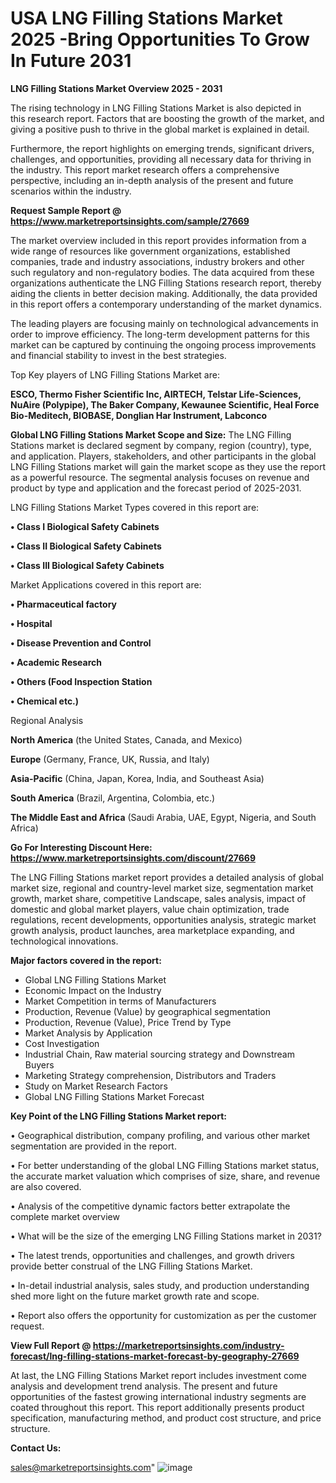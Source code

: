 # USA LNG Filling Stations Market 2025 -Bring Opportunities To Grow In Future 2031

<Strong> LNG Filling Stations Market Overview 2025 - 2031</strong>

The rising technology in LNG Filling Stations Market is also depicted in this research report. Factors that are boosting the growth of the market, and giving a positive push to thrive in the global market is explained in detail.

Furthermore, the report highlights on emerging trends, significant drivers, challenges, and opportunities, providing all necessary data for thriving in the industry. This report market research offers a comprehensive perspective, including an in-depth analysis of the present and future scenarios within the industry.

<strong>Request Sample Report @ <a href=https://www.marketreportsinsights.com/sample/27669>https://www.marketreportsinsights.com/sample/27669</a></strong>

The market overview included in this report provides information from a wide range of resources like government organizations, established companies, trade and industry associations, industry brokers and other such regulatory and non-regulatory bodies. The data acquired from these organizations authenticate the LNG Filling Stations research report, thereby aiding the clients in better decision making. Additionally, the data provided in this report offers a contemporary understanding of the market dynamics.

The leading players are focusing mainly on technological advancements in order to improve efficiency. The long-term development patterns for this market can be captured by continuing the ongoing process improvements and financial stability to invest in the best strategies.

Top Key players of LNG Filling Stations Market are:

<strong>ESCO, Thermo Fisher Scientific Inc, AIRTECH, Telstar Life-Sciences, NuAire (Polypipe), The Baker Company, Kewaunee Scientific, Heal Force Bio-Meditech, BIOBASE, Donglian Har Instrument, Labconco</strong>

<strong><b>Global LNG Filling Stations Market Scope and Size:</b></strong>
The LNG Filling Stations market is declared segment by company, region (country), type, and application. Players, stakeholders, and other participants in the global LNG Filling Stations market will gain the market scope as they use the report as a powerful resource. The segmental analysis focuses on revenue and product by type and application and the forecast period of 2025-2031.

LNG Filling Stations Market Types covered in this report are:

<strong>• Class I Biological Safety Cabinets

• Class II Biological Safety Cabinets

• Class III Biological Safety Cabinets</strong>

Market Applications covered in this report are:

<strong>• Pharmaceutical factory

• Hospital

• Disease Prevention and Control

• Academic Research

• Others (Food Inspection Station

• Chemical etc.)</strong> 

Regional Analysis

<strong>North America</strong> (the United States, Canada, and Mexico)

<strong>Europe</strong> (Germany, France, UK, Russia, and Italy)

<strong>Asia-Pacific</strong> (China, Japan, Korea, India, and Southeast Asia)

<strong>South America</strong> (Brazil, Argentina, Colombia, etc.)

<strong>The Middle East and Africa</strong> (Saudi Arabia, UAE, Egypt, Nigeria, and South Africa)

<strong>Go For Interesting Discount Here: <a href=https://www.marketreportsinsights.com/discount/27669>https://www.marketreportsinsights.com/discount/27669</a></strong>

The LNG Filling Stations market report provides a detailed analysis of global market size, regional and country-level market size, segmentation market growth, market share, competitive Landscape, sales analysis, impact of domestic and global market players, value chain optimization, trade regulations, recent developments, opportunities analysis, strategic market growth analysis, product launches, area marketplace expanding, and technological innovations.

<strong><b>Major factors covered in the report:</b></strong>
<ul>
  <li>Global LNG Filling Stations Market </li>
  <li>Economic Impact on the Industry</li>
  <li>Market Competition in terms of Manufacturers</li>
  <li>Production, Revenue (Value) by geographical segmentation</li>
  <li>Production, Revenue (Value), Price Trend by Type</li>
  <li>Market Analysis by Application</li>
  <li>Cost Investigation</li>
  <li>Industrial Chain, Raw material sourcing strategy and Downstream Buyers</li>
  <li>Marketing Strategy comprehension, Distributors and Traders</li>
  <li>Study on Market Research Factors</li>
  <li>Global LNG Filling Stations Market Forecast</li>
</ul>

<strong><b>Key Point of the LNG Filling Stations Market report:</b></strong>

• Geographical distribution, company profiling, and various other market segmentation are provided in the report.

• For better understanding of the global LNG Filling Stations market status, the accurate market valuation which comprises of size, share, and revenue are also covered.

• Analysis of the competitive dynamic factors better extrapolate the complete market overview

• What will be the size of the emerging LNG Filling Stations market in 2031?

• The latest trends, opportunities and challenges, and growth drivers provide better construal of the LNG Filling Stations Market.

• In-detail industrial analysis, sales study, and production understanding shed more light on the future market growth rate and scope.

• Report also offers the opportunity for customization as per the customer request.

<strong><b>View Full Report @ <a href=https://marketreportsinsights.com/industry-forecast/lng-filling-stations-market-forecast-by-geography-27669>https://marketreportsinsights.com/industry-forecast/lng-filling-stations-market-forecast-by-geography-27669</a></b></strong>


At last, the LNG Filling Stations Market report includes investment come analysis and development trend analysis. The present and future opportunities of the fastest growing international industry segments are coated throughout this report. This report additionally presents product specification, manufacturing method, and product cost structure, and price structure.

<strong>Contact Us:</strong>

sales@marketreportsinsights.com"
![image](https://github.com/user-attachments/assets/6ca5feaa-a725-492b-94a8-59f5c01424e8)
